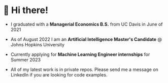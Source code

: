 <!--
**cvaisnor/cvaisnor** is a ✨ _special_ ✨ repository because its `README.md` (this file) appears on your GitHub profile.

Here are some ideas to get you started:

- 🔭 I’m currently working on ...
- 🌱 I’m currently learning ...
- 👯 I’m looking to collaborate on ...
- 🤔 I’m looking for help with ...
- 💬 Ask me about ...
- 📫 How to reach me: ...
- 😄 Pronouns: ...
- ⚡ Fun fact: ...
-->
# 👋 Hi there!

* I graduated with a __Managerial Economics B.S.__ from UC Davis in June of 2021
* As of August 2022 I am an __Artificial Intelligence Master's Candidate__ @ Johns Hopkins University
* Currently applying for __Machine Learning Engineer internships__ for Summer 2023

* All of my latest work is in private repos. Please send me a message on LinkedIn if you are looking for code examples. 
